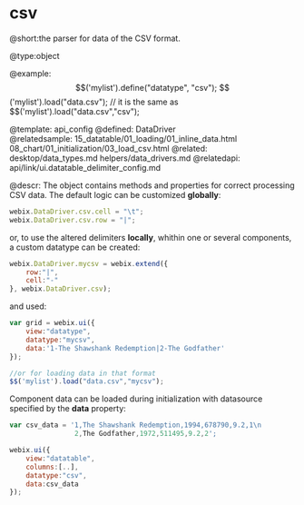 csv
=============


@short:the parser for data of the CSV format.
	

@type:object

@example:
$$('mylist').define("datatype", "csv");
$$('mylist').load("data.csv");
// it is the same as
$$('mylist').load("data.csv","csv");

@template:	api_config
@defined:	DataDriver	
@relatedsample:
	15_datatable/01_loading/01_inline_data.html
    08_chart/01_initialization/03_load_csv.html
@related:
	desktop/data_types.md
    helpers/data_drivers.md
@relatedapi:
	api/link/ui.datatable_delimiter_config.md
	
@descr:
The object contains methods and properties for correct processing CSV data. The default logic can be customized **globally**:

~~~js
webix.DataDriver.csv.cell = "\t";
webix.DataDriver.csv.row = "|";
~~~

or, to use the altered delimiters **locally**, whithin one or several components, a custom datatype can be created: 

~~~js
webix.DataDriver.mycsv = webix.extend({
	row:"|",	
	cell:"-"
}, webix.DataDriver.csv);
~~~

and used:

~~~js
var grid = webix.ui({
	view:"datatype",
    datatype:"mycsv",
    data:'1-The Shawshank Redemption|2-The Godfather'
});

//or for loading data in that format
$$('mylist').load("data.csv","mycsv");			
~~~


Component data can be loaded during initialization with datasource specified by the **data** property: 

~~~js
var csv_data = '1,The Shawshank Redemption,1994,678790,9.2,1\n
				2,The Godfather,1972,511495,9.2,2';

webix.ui({
	view:"datatable",
	columns:[..],
	datatype:"csv",
	data:csv_data
});	
~~~